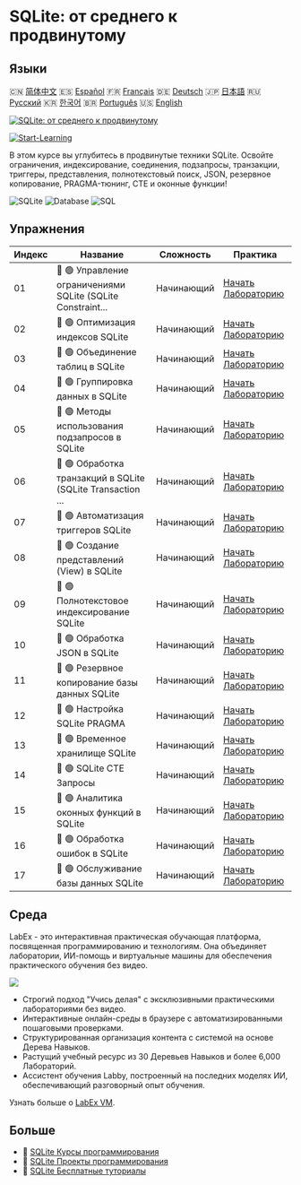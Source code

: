 # SQLite: от среднего к продвинутому

## Языки

🇨🇳 [简体中文](README_zh.md) 🇪🇸 [Español](README_es.md) 🇫🇷 [Français](README_fr.md) 🇩🇪 [Deutsch](README_de.md) 🇯🇵 [日本語](README_ja.md) 🇷🇺 [Русский](README_ru.md) 🇰🇷 [한국어](README_ko.md) 🇧🇷 [Português](README_pt.md) 🇺🇸 [English](README.md) 

[![SQLite: от среднего к продвинутому](https://cover-creator.labex.io/sqlite-intermediate-to-advanced.png?lang=ru)](https://labex.io/ru/courses/sqlite-intermediate-to-advanced)

[![Start-Learning](https://img.shields.io/badge/Start-Learning-whitesmoke?style=for-the-badge)](https://labex.io/ru/courses/sqlite-intermediate-to-advanced)

В этом курсе вы углубитесь в продвинутые техники SQLite. Освойте ограничения, индексирование, соединения, подзапросы, транзакции, триггеры, представления, полнотекстовый поиск, JSON, резервное копирование, PRAGMA-тюнинг, CTE и оконные функции!

![SQLite](https://img.shields.io/badge/SQLite-whitesmoke?style=for-the-badge&logo=sqlite)
![Database](https://img.shields.io/badge/Database-whitesmoke?style=for-the-badge&logo=database)
![SQL](https://img.shields.io/badge/SQL-whitesmoke?style=for-the-badge&logo=sql)


## Упражнения

|   Индекс | Название                                                    | Сложность   | Практика                                                                                                                  |
|----------|-------------------------------------------------------------|-------------|---------------------------------------------------------------------------------------------------------------------------|
|       01 | 📖 🟢 Управление ограничениями SQLite (SQLite Constraint... | Начинающий  | <a target='_blank' href='https://labex.io/ru/tutorials/sqlite-sqlite-constraint-management-552545'>Начать Лабораторию</a> |
|       02 | 📖 🟢 Оптимизация индексов SQLite                           | Начинающий  | <a target='_blank' href='https://labex.io/ru/tutorials/sqlite-sqlite-index-optimization-552552'>Начать Лабораторию</a>    |
|       03 | 📖 🟢 Объединение таблиц в SQLite                           | Начинающий  | <a target='_blank' href='https://labex.io/ru/tutorials/sqlite-sqlite-table-joining-552556'>Начать Лабораторию</a>         |
|       04 | 📖 🟢 Группировка данных в SQLite                           | Начинающий  | <a target='_blank' href='https://labex.io/ru/tutorials/sqlite-sqlite-data-grouping-552547'>Начать Лабораторию</a>         |
|       05 | 📖 🟢 Методы использования подзапросов в SQLite             | Начинающий  | <a target='_blank' href='https://labex.io/ru/tutorials/sqlite-sqlite-subquery-techniques-552555'>Начать Лабораторию</a>   |
|       06 | 📖 🟢 Обработка транзакций в SQLite (SQLite Transaction ... | Начинающий  | <a target='_blank' href='https://labex.io/ru/tutorials/sqlite-sqlite-transaction-handling-552558'>Начать Лабораторию</a>  |
|       07 | 📖 🟢 Автоматизация триггеров SQLite                        | Начинающий  | <a target='_blank' href='https://labex.io/ru/tutorials/sqlite-sqlite-trigger-automation-552559'>Начать Лабораторию</a>    |
|       08 | 📖 🟢 Создание представлений (View) в SQLite                | Начинающий  | <a target='_blank' href='https://labex.io/ru/tutorials/sqlite-sqlite-view-creation-552560'>Начать Лабораторию</a>         |
|       09 | 📖 🟢 Полнотекстовое индексирование SQLite                  | Начинающий  | <a target='_blank' href='https://labex.io/ru/tutorials/sqlite-sqlite-full-text-indexing-552551'>Начать Лабораторию</a>    |
|       10 | 📖 🟢 Обработка JSON в SQLite                               | Начинающий  | <a target='_blank' href='https://labex.io/ru/tutorials/sqlite-sqlite-json-processing-552553'>Начать Лабораторию</a>       |
|       11 | 📖 🟢 Резервное копирование базы данных SQLite              | Начинающий  | <a target='_blank' href='https://labex.io/ru/tutorials/sqlite-sqlite-database-backup-552548'>Начать Лабораторию</a>       |
|       12 | 📖 🟢 Настройка SQLite PRAGMA                               | Начинающий  | <a target='_blank' href='https://labex.io/ru/tutorials/sqlite-sqlite-pragma-tuning-552554'>Начать Лабораторию</a>         |
|       13 | 📖 🟢 Временное хранилище SQLite                            | Начинающий  | <a target='_blank' href='https://labex.io/ru/tutorials/sqlite-sqlite-temporary-storage-552557'>Начать Лабораторию</a>     |
|       14 | 📖 🟢 SQLite CTE Запросы                                    | Начинающий  | <a target='_blank' href='https://labex.io/ru/tutorials/sqlite-sqlite-cte-queries-552546'>Начать Лабораторию</a>           |
|       15 | 📖 🟢 Аналитика оконных функций в SQLite                    | Начинающий  | <a target='_blank' href='https://labex.io/ru/tutorials/sqlite-sqlite-window-analytics-552561'>Начать Лабораторию</a>      |
|       16 | 📖 🟢 Обработка ошибок в SQLite                             | Начинающий  | <a target='_blank' href='https://labex.io/ru/tutorials/sqlite-sqlite-error-handling-552550'>Начать Лабораторию</a>        |
|       17 | 📖 🟢 Обслуживание базы данных SQLite                       | Начинающий  | <a target='_blank' href='https://labex.io/ru/tutorials/sqlite-sqlite-database-maintenance-552549'>Начать Лабораторию</a>  |

## Среда

LabEx - это интерактивная практическая обучающая платформа, посвященная программированию и технологиям. Она объединяет лаборатории, ИИ-помощь и виртуальные машины для обеспечения практического обучения без видео.

![](https://tutorial-screenshot.getvm.io/images/vm-1725247253.png)

- Строгий подход "Учись делая" с эксклюзивными практическими лабораториями без видео.
- Интерактивные онлайн-среды в браузере с автоматизированными пошаговыми проверками.
- Структурированная организация контента с системой на основе Дерева Навыков.
- Растущий учебный ресурс из 30 Деревьев Навыков и более 6,000 Лабораторий.
- Ассистент обучения Labby, построенный на последних моделях ИИ, обеспечивающий разговорный опыт обучения.

Узнать больше о [LabEx VM](https://support.labex.io/using-labex/virtual-machine).

## Больше

- 🔗 [SQLite Курсы программирования](https://github.com/labex-labs/awesome-programming-courses)
- 🔗 [SQLite Проекты программирования](https://github.com/labex-labs/awesome-programming-projects)
- 🔗 [SQLite Бесплатные туториалы](https://github.com/labex-labs/sqlite-free-tutorials)

